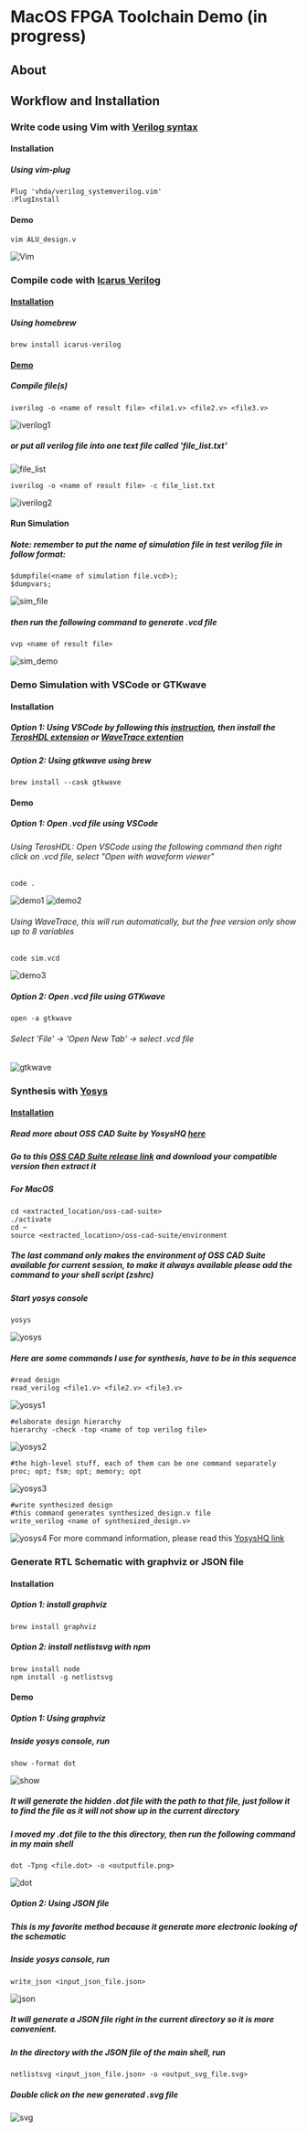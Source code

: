 # MacOS FPGA Toolchain Demo (in progress)

## About

## Workflow and Installation
### Write code using Vim with [Verilog syntax](https://github.com/vhda/verilog_systemverilog.vim)
#### Installation
##### Using vim-plug

```VimL
Plug 'vhda/verilog_systemverilog.vim'
:PlugInstall
```

#### Demo

```
vim ALU_design.v
```

![Vim](vim.png)

### Compile code with [Icarus Verilog](https://github.com/steveicarus/iverilog)
#### [Installation](https://iverilog.fandom.com/wiki/Installation_Guide)
##### Using homebrew

```
brew install icarus-verilog
```

#### [Demo](https://iverilog.fandom.com/wiki/Getting_Started)
##### Compile file(s)

```
iverilog -o <name of result file> <file1.v> <file2.v> <file3.v>
```

![iverilog1](iverilog_demo1.png)

##### or put all verilog file into one text file called 'file_list.txt'
![file_list](file_list.png)

```
iverilog -o <name of result file> -c file_list.txt
```

![iverilog2](iverilog_demo2.png)

#### Run Simulation
##### Note: remember to put the name of simulation file in test verilog file in follow format:
```
$dumpfile(<name of simulation file.vcd>);
$dumpvars;
```
![sim_file](sim_file.png)
##### then run the following command to generate .vcd file
```
vvp <name of result file>
```
![sim_demo](sim_demo.png)

### Demo Simulation with VSCode or GTKwave
#### Installation
##### Option 1: Using VSCode by following this [instruction](https://code.visualstudio.com/docs/setup/mac#:~:text=Drag%20Visual%20Studio%20Code.app,choosing%20Options%2C%20Keep%20in%20Dock.), then install the [TerosHDL extension](https://marketplace.visualstudio.com/items?itemName=teros-technology.teroshdl) or [WaveTrace extention](https://marketplace.visualstudio.com/items?itemName=wavetrace.wavetrace)
##### Option 2: Using gtkwave using brew
```
brew install --cask gtkwave
```
#### Demo
##### Option 1: Open .vcd file using VSCode
###### Using TerosHDL: Open VSCode using the following command then right click on .vcd file, select "Open with waveform viewer"
```
code .
```
![demo1](vscode_demo1.png)
![demo2](vscode_demo2.png)
###### Using WaveTrace, this will run automatically, but the free version only show up to 8 variables
```
code sim.vcd
```
![demo3](vscode_demo3.png)
##### Option 2: Open .vcd file using GTKwave
```
open -a gtkwave
```
###### Select 'File' -> 'Open New Tab' -> select .vcd file
![gtkwave](gtkwave.png)

### Synthesis with [Yosys](https://yosyshq.net/yosys/)
#### [Installation](https://github.com/YosysHQ/yosys)
##### Read more about OSS CAD Suite by YosysHQ [here](https://github.com/YosysHQ/oss-cad-suite-build)
##### Go to this [OSS CAD Suite release link](https://github.com/YosysHQ/oss-cad-suite-build/releases) and download your compatible version then extract it
##### For MacOS
```
cd <extracted_location/oss-cad-suite>
./activate
cd ~
source <extracted_location>/oss-cad-suite/environment
```
##### The last command only makes the environment of OSS CAD Suite available for current session, to make it always available please add the command to your shell script (zshrc)
##### Start yosys console
```
yosys
```
![yosys](yosys_demo.png)
##### Here are some commands I use for synthesis, have to be in this sequence
```
#read design
read_verilog <file1.v> <file2.v> <file3.v>
```
![yosys1](read_verilog.png)
```
#elaborate design hierarchy
hierarchy -check -top <name of top verilog file>
```
![yosys2](hierarchy.png)
```
#the high-level stuff, each of them can be one command separately
proc; opt; fsm; opt; memory; opt
```
![yosys3](proc.png)

```
#write synthesized design
#this command generates synthesized_design.v file
write_verilog <name of synthesized_design.v>
```
![yosys4](write_verilog.png)
For more command information, please read this [YosysHQ link](https://yosyshq.net/yosys/)

### Generate RTL Schematic with graphviz or JSON file
#### Installation
##### Option 1: install graphviz
```
brew install graphviz
```
##### Option 2: install netlistsvg with npm
```
brew install node
npm install -g netlistsvg
```

#### Demo
##### Option 1: Using graphviz
##### Inside yosys console, run
```
show -format dot
```
![show](show.png)
##### It will generate the hidden .dot file with the path to that file, just follow it to find the file as it will not show up in the current directory
##### I moved my .dot file to the this directory, then run the following command in my main shell
```
dot -Tpng <file.dot> -o <outputfile.png>
```
![dot](output1.png)

##### Option 2: Using JSON file
##### This is my favorite method because it generate more electronic looking of the schematic
##### Inside yosys console, run
```
write_json <input_json_file.json>
```
![json](write_json.png)

##### It will generate a JSON file right in the current directory so it is more convenient.
##### In the directory with the JSON file of the main shell, run
```
netlistsvg <input_json_file.json> -o <output_svg_file.svg>
```
##### Double click on the new generated .svg file
![svg](svg.png)
